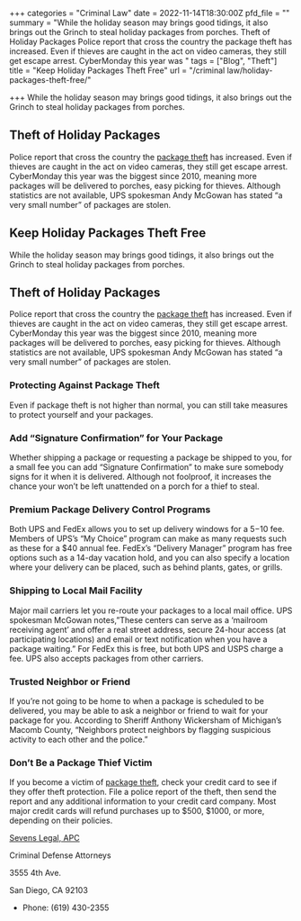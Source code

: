 +++
categories = "Criminal Law"
date = 2022-11-14T18:30:00Z
pfd_file = ""
summary = "While the holiday season may brings good tidings, it also brings out the Grinch to steal holiday packages from porches. Theft of Holiday Packages Police report that cross the country the package theft has increased. Even if thieves are caught in the act on video cameras, they still get escape arrest. CyberMonday this year was "
tags = ["Blog", "Theft"]
title = "Keep Holiday Packages Theft Free"
url = "/criminal law/holiday-packages-theft-free/"

+++
While the holiday season may brings good tidings, it also brings out the Grinch to steal holiday packages from porches.

## Theft of Holiday Packages

Police report that cross the country the [package theft](https://www.sevenslegal.com/ "Sevens Legal, APC") has increased. Even if thieves are caught in the act on video cameras, they still get escape arrest. CyberMonday this year was the biggest since 2010, meaning more packages will be delivered to porches, easy picking for thieves. Although statistics are not available, UPS spokesman Andy McGowan has stated “a very small number” of packages are stolen.

## Keep Holiday Packages Theft Free

While the holiday season may brings good tidings, it also brings out the Grinch to steal holiday packages from porches.

## Theft of Holiday Packages

Police report that cross the country the [package theft](https://www.sevenslegal.com/ "Sevens Legal, APC") has increased. Even if thieves are caught in the act on video cameras, they still get escape arrest. CyberMonday this year was the biggest since 2010, meaning more packages will be delivered to porches, easy picking for thieves. Although statistics are not available, UPS spokesman Andy McGowan has stated “a very small number” of packages are stolen.

### Protecting Against Package Theft

Even if package theft is not higher than normal, you can still take measures to protect yourself and your packages.

### Add “Signature Confirmation” for Your Package

Whether shipping a package or requesting a package be shipped to you, for a small fee you can add “Signature Confirmation” to make sure somebody signs for it when it is delivered. Although not foolproof, it increases the chance your won’t be left unattended on a porch for a thief to steal.

### Premium Package Delivery Control Programs

Both UPS and FedEx allows you to set up delivery windows for a $5-$10 fee. Members of UPS’s “My Choice” program can make as many requests such as these for a $40 annual fee. FedEx’s “Delivery Manager” program has free options such as a 14-day vacation hold, and you can also specify a location where your delivery can be placed, such as behind plants, gates, or grills.

### Shipping to Local Mail Facility

Major mail carriers let you re-route your packages to a local mail office. UPS spokesman McGowan notes,”These centers can serve as a ‘mailroom receiving agent’ and offer a real street address, secure 24-hour access (at participating locations) and email or text notification when you have a package waiting.” For FedEx this is free, but both UPS and USPS charge a fee. UPS also accepts packages from other carriers.

### Trusted Neighbor or Friend

If you’re not going to be home to when a package is scheduled to be delivered, you may be able to ask a neighbor or friend to wait for your package for you. According to Sheriff Anthony Wickersham of Michigan’s Macomb County, “Neighbors protect neighbors by flagging suspicious activity to each other and the police.”

### Don’t Be a Package Thief Victim

If you become a victim of [package theft](https://www.sevenslegal.com/ "Sevens Legal, APC"), check your credit card to see if they offer theft protection. File a police report of the theft, then send the report and any additional information to your credit card company. Most major credit cards will refund purchases up to $500, $1000, or more, depending on their policies.

[Sevens Legal, APC](https://www.sevenslegal.com/ "Sevens Legal, APC")

Criminal Defense Attorneys

3555 4th Ave.

San Diego, CA 92103

* Phone: (619) 430-2355